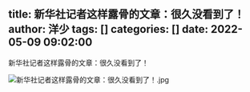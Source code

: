 title: 新华社记者这样露骨的文章：很久没看到了！
author: 洋少
tags: []
categories: []
date: 2022-05-09 09:02:00
---
新华社记者这样露骨的文章：很久没看到了！
<!-- more -->
![新华社记者这样露骨的文章：很久没看到了！.jpg](http://124.220.167.166:8081/i/2022/05/09/62786820a3cb4.jpg)